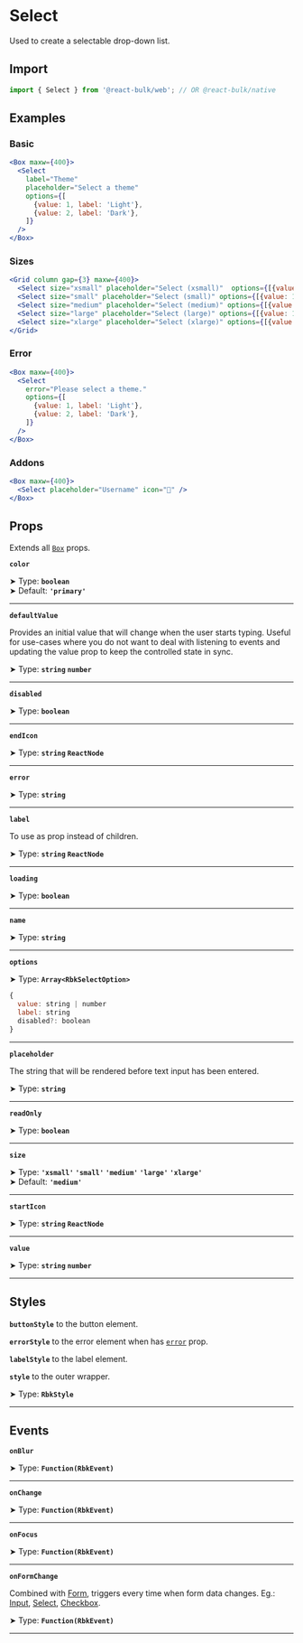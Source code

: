 # Select

Used to create a selectable drop-down list.

## Import

```jsx
import { Select } from '@react-bulk/web'; // OR @react-bulk/native
```

## Examples

### Basic

```jsx live
<Box maxw={400}>
  <Select
    label="Theme"
    placeholder="Select a theme"
    options={[
      {value: 1, label: 'Light'},
      {value: 2, label: 'Dark'},
    ]}
  />
</Box>
```

### Sizes

```jsx live
<Grid column gap={3} maxw={400}>
  <Select size="xsmall" placeholder="Select (xsmall)"  options={[{value: 1, label: 'Option 1'}]} />
  <Select size="small" placeholder="Select (small)" options={[{value: 1, label: 'Option 1'}]} />
  <Select size="medium" placeholder="Select (medium)" options={[{value: 1, label: 'Option 1'}]}/>
  <Select size="large" placeholder="Select (large)" options={[{value: 1, label: 'Option 1'}]}/>
  <Select size="xlarge" placeholder="Select (xlarge)" options={[{value: 1, label: 'Option 1'}]}/>
</Grid>
```

### Error

```jsx live
<Box maxw={400}>
  <Select
    error="Please select a theme."
    options={[
      {value: 1, label: 'Light'},
      {value: 2, label: 'Dark'},
    ]}
  />
</Box>
```

### Addons

```jsx live
<Box maxw={400}>
  <Select placeholder="Username" icon="👤" />
</Box>
```

## Props

Extends all [`Box`](/docs/components/core/box) props.

**`color`**

➤ Type: **`boolean`** <br/>
➤ Default: **`'primary'`**

---

**`defaultValue`**

Provides an initial value that will change when the user starts typing. Useful for use-cases where you do not want to deal with listening to
events and updating the value prop to keep the controlled state in sync.

➤ Type: **`string` `number`** <br/>

---

**`disabled`**

➤ Type: **`boolean`** <br/>

---

**`endIcon`**

➤ Type: **`string` `ReactNode`** <br/>

---

**`error`**

➤ Type: **`string`** <br/>

---

**`label`**

To use as prop instead of children.

➤ Type: **`string` `ReactNode`** <br/>

---

**`loading`**

➤ Type: **`boolean`** <br/>

---

**`name`**

➤ Type: **`string`** <br/>

---

**`options`**

➤ Type: **`Array<RbkSelectOption>`** <br/>

```jsx title="RbkSelectOption"
{
  value: string | number
  label: string
  disabled?: boolean
}
```

---

**`placeholder`**

The string that will be rendered before text input has been entered.

➤ Type: **`string`** <br/>

---

**`readOnly`**

➤ Type: **`boolean`** <br/>

---

**`size`**

➤ Type: **`'xsmall'` `'small'` `'medium'` `'large'` `'xlarge'`** <br/>
➤ Default: **`'medium'`** <br/>

---

**`startIcon`**

➤ Type: **`string` `ReactNode`** <br/>

---

**`value`**

➤ Type: **`string` `number`** <br/>

---

## Styles

**`buttonStyle`** to the button element.

**`errorStyle`** to the error element when has [`error`](#error) prop.

**`labelStyle`** to the label element.

**`style`** to the outer wrapper.

➤ Type: **`RbkStyle`** <br/>

---

## Events

**`onBlur`**

➤ Type: **`Function(RbkEvent)`** <br/>

---

**`onChange`**

➤ Type: **`Function(RbkEvent)`** <br/>

---

**`onFocus`**

➤ Type: **`Function(RbkEvent)`** <br/>

---

**`onFormChange`**

Combined with [Form](/docs/components/forms/form), triggers every time when form data changes.
Eg.: [Input](/docs/components/forms/input), [Select](/docs/components/forms/select), [Checkbox](/docs/components/forms/checkbox).

➤ Type: **`Function(RbkEvent)`** <br/>

---
